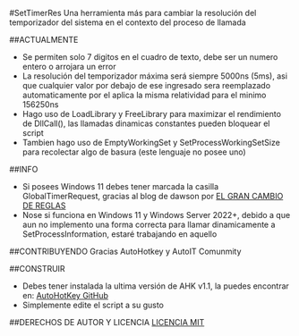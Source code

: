 #SetTimerRes
Una herramienta más para cambiar la resolución del temporizador del sistema en el contexto del proceso de llamada

##ACTUALMENTE
* Se permiten solo 7 digitos en el cuadro de texto, debe ser un numero entero o arrojara un error
* La resolución del temporizador máxima será siempre 5000ns (5ms), asi que cualquier valor por debajo de ese ingresado sera reemplazado automaticamente por el
aplica la misma relatividad para el minimo 156250ns
* Hago uso de LoadLibrary y FreeLibrary para maximizar el rendimiento de DllCall(), las llamadas dinamicas constantes pueden bloquear el script
* Tambien hago uso de EmptyWorkingSet y SetProcessWorkingSetSize para recolectar algo de basura (este lenguaje no posee uno)

##INFO
* Si posees Windows 11 debes tener marcada la casilla GlobalTimerRequest, gracias al blog de dawson por [EL GRAN CAMBIO DE REGLAS](https://randomascii.wordpress.com/2020/10/04/windows-timer-resolution-the-great-rule-change/)
* Nose si funciona en Windows 11 y Windows Server 2022+, debido a que aun no implemento una forma correcta para llamar dinamicamente a SetProcessInformation, estaré trabajando en aquello

##CONTRIBUYENDO
Gracias AutoHotkey y AutoIT Comunmity

##CONSTRUIR
* Debes tener instalada la ultima versión de AHK v1.1, la puedes encontrar en: [AutoHotKey GitHub](https://github.com/AutoHotkey/AutoHotkey)
* Simplemente edite el script a su gusto

##DERECHOS DE AUTOR Y LICENCIA
[LICENCIA MIT](LICENSE)
